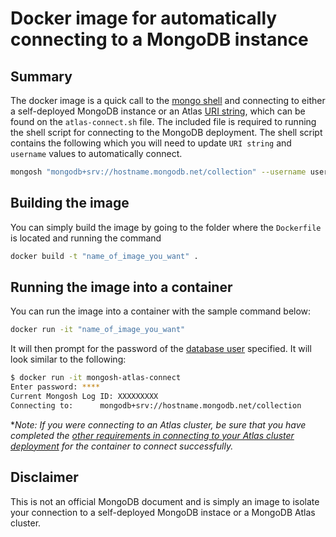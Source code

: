 # Docker image for automatically connecting to a MongoDB instance
## Summary
The docker image is a quick call to the [mongo shell](https://docs.mongodb.com/mongodb-shell/) and connecting to either a self-deployed MongoDB instance or an Atlas [URI string](https://docs.mongodb.com/manual/reference/connection-string/), which can be found on the `atlas-connect.sh` file.  The included file is required to running the shell script for connecting to the MongoDB deployment.  The shell script contains the following which you will need to update `URI string` and `username` values to automatically connect.
```bash
mongosh "mongodb+srv://hostname.mongodb.net/collection" --username username
```

## Building the image

You can simply build the image by going to the folder where the `Dockerfile` is located and running the command
```bash
docker build -t "name_of_image_you_want" .
```
## Running the image into a container

You can run the image into a container with the sample command below:
```bash
docker run -it "name_of_image_you_want"
```

It will then prompt for the password of the [database user](https://docs.atlas.mongodb.com/security-add-mongodb-users/) specified.  It will look similar to the following:
```bash
$ docker run -it mongosh-atlas-connect
Enter password: ****
Current Mongosh Log ID: XXXXXXXXX
Connecting to:		mongodb+srv://hostname.mongodb.net/collection
```
**Note: If you were connecting to an Atlas cluster, be sure that you have completed the [other requirements in connecting to your Atlas cluster deployment](https://docs.atlas.mongodb.com/connect-to-database-deployment/) for the container to connect successfully.*

## Disclaimer
This is not an official MongoDB document and is simply an image to isolate your connection to a self-deployed MongoDB instace or a MongoDB Atlas cluster.
